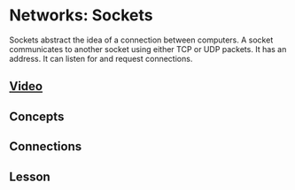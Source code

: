 # Networks: Sockets
Sockets abstract the idea of a connection between computers. A socket communicates to another socket using either TCP or UDP packets. It has an address. It can listen for and request connections.

## [Video](https://vimeo.com/??????)

## Concepts

## Connections

## Lesson
